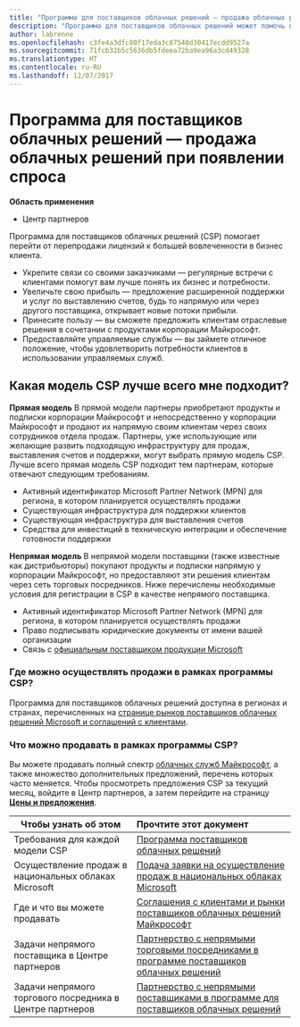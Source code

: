 ```yaml
---
title: "Программа для поставщиков облачных решений — продажа облачных решений при появлении спроса | Центр партнеров"
description: "Программа для поставщиков облачных решений может помочь вам расширить свой бизнес благодаря появлению новых клиентов и новых знаний."
author: labrenne
ms.openlocfilehash: c3fe4a3dfc80f17eda3c87548d30417ecdd9527a
ms.sourcegitcommit: 71fcb32b5c5636db5fdeea72ba9ea96a3cd49328
ms.translationtype: HT
ms.contentlocale: ru-RU
ms.lasthandoff: 12/07/2017
---
```

# <a name="cloud-solution-provider-program---selling-in-demand-cloud-solutions"></a>Программа для поставщиков облачных решений — продажа облачных решений при появлении спроса 

**Область применения**

-  Центр партнеров

Программа для поставщиков облачных решений (CSP) помогает перейти от перепродажи лицензий к большей вовлеченности в бизнес клиента.
 
- Укрепите связи со своими заказчиками — регулярные встречи с клиентами помогут вам лучше понять их бизнес и потребности.
- Увеличьте свою прибыль — предложение расширенной поддержки и услуг по выставлению счетов, будь то напрямую или через другого поставщика, открывает новые потоки прибыли.  
- Принесите пользу — вы сможете предложить клиентам отраслевые решения в сочетании с продуктами корпорации Майкрософт.
- Предоставляйте управляемые службы — вы займете отличное положение, чтобы удовлетворить потребности клиентов в использовании управляемых служб. 

## <a name="which-csp-model-is-best-for-me"></a>Какая модель CSP лучше всего мне подходит?

**Прямая модель** В прямой модели партнеры приобретают продукты и подписки корпорации Майкрософт и непосредственно у корпорации Майкрософт и продают их напрямую своим клиентам через своих сотрудников отдела продаж. Партнеры, уже использующие или желающие развить подходящую инфраструктуру для продаж, выставления счетов и поддержки, могут выбрать прямую модель CSP. Лучше всего прямая модель CSP подходит тем партнерам, которые отвечают следующим требованиям.

- Активный идентификатор Microsoft Partner Network (MPN) для региона, в котором планируется осуществлять продажи
- Существующая инфраструктура для поддержки клиентов
- Существующая инфраструктура для выставления счетов
- Средства для инвестиций в техническую интеграции и обеспечение готовности поддержки

**Непрямая модель** В непрямой модели поставщики (также известные как дистрибьюторы) покупают продукты и подписки напрямую у корпорации Майкрософт, но предоставляют эти решения клиентам через сеть торговых посредников. Ниже перечислены необходимые условия для регистрации в CSP в качестве непрямого поставщика.

- Активный идентификатор Microsoft Partner Network (MPN) для региона, в котором планируется осуществлять продажи
- Право подписывать юридические документы от имени вашей организации
- Связь с [официальным поставщиком продукции Microsoft](https://partnercenter.microsoft.com/partner/find-a-provider)

### <a name="where-can-i-sell-through-the-csp-program"></a>Где можно осуществлять продажи в рамках программы CSP?

Программа для поставщиков облачных решений доступна в регионах и странах, перечисленных на [странице рынков поставщиков облачных решений Microsoft и соглашений с клиентами](agreements.md).  

### <a name="what-can-i-sell-through-the-csp-program"></a>Что можно продавать в рамках программы CSP?

Вы можете продавать полный спектр [облачных служб Майкрософт](https://partner.microsoft.com/cloud-solution-provider/products-and-services), а также множество дополнительных предложений, перечень которых часто меняется. Чтобы просмотреть предложения CSP за текущий месяц, войдите в Центр партнеров, а затем перейдите на страницу [**Цены и предложения**](https://partnercenter.microsoft.com/pcv/sales). 

|**Чтобы узнать об этом**   |**Прочтите этот документ**   |
|---------------------------|:--------------------|
|Требования для каждой модели CSP   | [Программа поставщиков облачных решений](https://partnercenter.microsoft.com/partner/cloud-solution-provider)|
|Осуществление продаж в национальных облаках Microsoft   | [Подача заявки на осуществление продаж в национальных облаках Microsoft](csp-national-clouds-overview.md)|
|Где и что вы можете продавать   |[Соглашения с клиентами и рынки поставщиков облачных решений Майкрософт](agreements.md)|
|Задачи непрямого поставщика в Центре партнеров  |[Партнерство с непрямыми торговыми посредниками в программе поставщиков облачных решений](indirect-provider-tasks-in-partner-center.md)|
|Задачи непрямого торгового посредника в Центре партнеров   |[Партнерство с непрямыми поставщиками в программе для поставщиков облачных решений](indirect-reseller-tasks-in-partner-center.md)|
